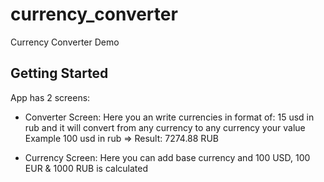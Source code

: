 # currency_converter

Currency Converter Demo

## Getting Started

App has 2 screens: 

- Converter Screen:
  Here you an write currencies in format of: 15 usd in rub and it will convert from any currency to any currency your value
  Example 100 usd in rub   => Result: 7274.88 RUB
  
- Currency Screen:
  Here you can add base currency and 100 USD, 100 EUR & 1000 RUB is calculated

